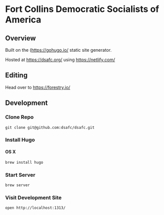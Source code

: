 # Fort Collins Democratic Socialists of America

## Overview

Built on the (https://gohugo.io/ static site generator. 

Hosted at https://dsafc.org/ using https://netlify.com/

## Editing

Head over to https://forestry.io/

## Development

### Clone Repo

```
git clone git@github.com:dsafc/dsafc.git
```

### Install Hugo

#### OS X

```
brew install hugo
```

### Start Server

```
brew server
```

### Visit Development Site

```
open http://localhost:1313/
```
